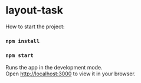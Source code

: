 # layout-task
How to start the project:

### `npm install`

### `npm start`

Runs the app in the development mode.\
Open [http://localhost:3000](http://localhost:3000) to view it in your browser.


